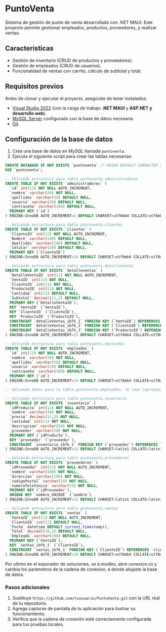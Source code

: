 # PuntoVenta

Sistema de gestión de punto de venta desarrollado con .NET MAUI. Este proyecto permite gestionar empleados, productos, proveedores, y realizar ventas.

## Características

- Gestión de inventario (CRUD de productos y proveedores).
- Gestión de empleados (CRUD de usuarios).
- Funcionalidad de ventas con carrito, cálculo de subtotal y total.

## Requisitos previos

Antes de clonar y ejecutar el proyecto, asegúrate de tener instalados:

- [Visual Studio 2022](https://visualstudio.microsoft.com/) (con la carga de trabajo **.NET MAUI** y **ASP.NET y desarrollo web**).
- [MySQL Server](https://dev.mysql.com/downloads/) configurado con la base de datos necesaria.
- [Git](https://git-scm.com/).

## Configuración de la base de datos

1. Crea una base de datos en MySQL llamada `puntoventa`.
2. Ejecuta el siguiente script para crear las tablas necesarias:

```sql
CREATE DATABASE IF NOT EXISTS `puntoventa` /*!40100 DEFAULT CHARACTER SET utf8mb4 COLLATE utf8mb4_general_ci */;
USE `puntoventa`;

-- Volcando estructura para tabla puntoventa.administradores
CREATE TABLE IF NOT EXISTS `administradores` (
  `id` int(11) NOT NULL AUTO_INCREMENT,
  `nombre` varchar(20) NOT NULL,
  `apellidos` varchar(30) DEFAULT NULL,
  `usuario` varchar(20) DEFAULT NULL,
  `contraseña` varchar(100) DEFAULT NULL,
  PRIMARY KEY (`id`)
) ENGINE=InnoDB AUTO_INCREMENT=2 DEFAULT CHARSET=utf8mb4 COLLATE=utf8mb4_general_ci;

-- Volcando estructura para tabla puntoventa.clientes
CREATE TABLE IF NOT EXISTS `clientes` (
  `ClienteID` int(11) NOT NULL AUTO_INCREMENT,
  `Nombre` varchar(100) DEFAULT NULL,
  `Apellidos` varchar(100) DEFAULT NULL,
  `Celular` varchar(20) DEFAULT NULL,
  PRIMARY KEY (`ClienteID`)
) ENGINE=InnoDB AUTO_INCREMENT=16 DEFAULT CHARSET=utf8mb4 COLLATE=utf8mb4_general_ci;

-- Volcando estructura para tabla puntoventa.detalleventas
CREATE TABLE IF NOT EXISTS `detalleventas` (
  `DetalleVentaID` int(11) NOT NULL AUTO_INCREMENT,
  `VentaID` int(11) NOT NULL,
  `ClienteID` int(11) NOT NULL,
  `ProductoID` int(11) NOT NULL,
  `Cantidad` int(11) DEFAULT NULL,
  `Subtotal` decimal(11,2) DEFAULT NULL,
  PRIMARY KEY (`DetalleVentaID`),
  KEY `VentaID` (`VentaID`),
  KEY `ClienteID` (`ClienteID`),
  KEY `ProductoID` (`ProductoID`),
  CONSTRAINT `detalleVentas_ibfk_1` FOREIGN KEY (`VentaID`) REFERENCES `ventas` (`VentaID`) ON DELETE CASCADE ON UPDATE CASCADE,
  CONSTRAINT `detalleVentas_ibfk_2` FOREIGN KEY (`ClienteID`) REFERENCES `clientes` (`ClienteID`) ON DELETE CASCADE ON UPDATE CASCADE,
  CONSTRAINT `detalleVentas_ibfk_3` FOREIGN KEY (`ProductoID`) REFERENCES `inventario` (`idProducto`) ON DELETE CASCADE ON UPDATE CASCADE
) ENGINE=InnoDB AUTO_INCREMENT=21 DEFAULT CHARSET=utf8mb4 COLLATE=utf8mb4_general_ci;

-- Volcando estructura para tabla puntoventa.empleados
CREATE TABLE IF NOT EXISTS `empleados` (
  `id` int(11) NOT NULL AUTO_INCREMENT,
  `nombre` varchar(20) NOT NULL,
  `apellidos` varchar(30) DEFAULT NULL,
  `usuario` varchar(20) DEFAULT NULL,
  `contraseña` varchar(100) DEFAULT NULL,
  PRIMARY KEY (`id`)
) ENGINE=InnoDB AUTO_INCREMENT=24 DEFAULT CHARSET=utf8mb4 COLLATE=utf8mb4_general_ci;

-- Volcando datos para la tabla puntoventa.empleados: ~0 rows (aproximadamente)

-- Volcando estructura para tabla puntoventa.inventario
CREATE TABLE IF NOT EXISTS `inventario` (
  `idProducto` int(11) NOT NULL AUTO_INCREMENT,
  `nombre` varchar(30) NOT NULL,
  `precio` decimal(11,2) NOT NULL,
  `cantidad` int(11) NOT NULL,
  `descripcion` varchar(50) NOT NULL,
  `proveedor` varchar(30) NOT NULL,
  PRIMARY KEY (`idProducto`),
  KEY `proveedor` (`proveedor`),
  CONSTRAINT `inventario_ibfk_1` FOREIGN KEY (`proveedor`) REFERENCES `proveedores` (`nombre`) ON DELETE CASCADE ON UPDATE CASCADE
) ENGINE=InnoDB AUTO_INCREMENT=12 DEFAULT CHARSET=latin1 COLLATE=latin1_swedish_ci;

-- Volcando estructura para tabla puntoventa.proveedores
CREATE TABLE IF NOT EXISTS `proveedores` (
  `idProveedor` int(11) NOT NULL AUTO_INCREMENT,
  `nombre` varchar(100) NOT NULL,
  `direccion` varchar(100) NOT NULL,
  `codigoPostal` varchar(10) NOT NULL,
  `numeroTelefonico` varchar(15) NOT NULL,
  PRIMARY KEY (`idProveedor`),
  UNIQUE KEY `nombre_UNIQUE` (`nombre`)
) ENGINE=InnoDB AUTO_INCREMENT=31 DEFAULT CHARSET=latin1 COLLATE=latin1_swedish_ci;

-- Volcando estructura para tabla puntoventa.ventas
CREATE TABLE IF NOT EXISTS `ventas` (
  `VentaID` int(11) NOT NULL AUTO_INCREMENT,
  `ClienteID` int(11) DEFAULT NULL,
  `Fecha` datetime DEFAULT current_timestamp(),
  `Total` decimal(10,2) DEFAULT NULL,
  `Empleado` varchar(100) DEFAULT NULL,
  PRIMARY KEY (`VentaID`),
  KEY `ventas_ibfk_1` (`ClienteID`),
  CONSTRAINT `ventas_ibfk_1` FOREIGN KEY (`ClienteID`) REFERENCES `clientes` (`ClienteID`) ON DELETE CASCADE ON UPDATE CASCADE
) ENGINE=InnoDB AUTO_INCREMENT=16 DEFAULT CHARSET=utf8mb4 COLLATE=utf8mb4_general_ci;
```

Por ultimo en el exporador de soluciones, ve a modles, abre conexion.cs y cambia los parámetros de la cadena de conexion, a donde alojaste la base de datos.

### **Pasos adicionales**
1. Sustituye `https://github.com/tuusuario/PuntoVenta.git` con la URL real de tu repositorio.
2. Agrega capturas de pantalla de tu aplicación para ilustrar su funcionamiento.
3. Verifica que la cadena de conexión esté correctamente configurada para tus pruebas locales.

